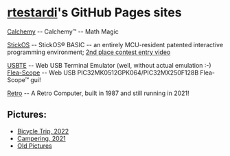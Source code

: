 [rtestardi](https://github.com/rtestardi)'s GitHub Pages sites
=================

[Calchemy](https://rtestardi.github.io/calchemy) -- Calchemy™ -- Math Magic

[StickOS](https://rtestardi.github.io/StickOS) -- StickOS® BASIC -- an entirely MCU-resident patented interactive programming environment;
[2nd place contest entry video](http://www.youtube.com/watch?v=nSgha8qjB3E)

[USBTE](https://rtestardi.github.io/usbte/usbte.html) -- Web USB Terminal Emulator (well, without actual emulation :-)
<br/>
[Flea-Scope](https://rtestardi.github.io/usbte/flea-scope.html) -- Web USB PIC32MK0512GPK064/PIC32MX250F128B Flea-Scope™ gui!

[Retro](https://rtestardi.github.io/retro/retro.pdf) -- A Retro Computer, built in 1987 and still running in 2021!

## Pictures:

- [Bicycle Trip, 2022](https://onedrive.live.com/?authkey=%21ANAjN%2DHKTE96gkc&v=photos&id=F9F5D0088713D32B%21257776&cid=F9F5D0088713D32B)
- [Campering, 2021](https://1drv.ms/u/s!AivTE4cI0PX5j7IFAozMPVGkdygzaw?e=sx7HMU)
- [Old Pictures](https://rtestardi.wixsite.com/rtestardi/lily)
